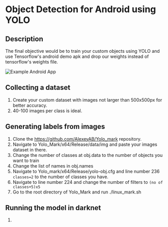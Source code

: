 # Object Detection for Android using YOLO

## Description
The final objective would be to train your custom objects using YOLO and use Tensorflow's android demo apk and drop our weights instead of tensorflow's weights file.

![Example Android App](https://cdn-images-1.medium.com/max/1600/0*tjFSNqz0AshUSw4N.jpeg)

## Collecting a dataset
1. Create your custom dataset with images not larger than 500x500px for better accuracy.
2. 40-100 images per class is ideal.

## Generating labels from images
1. Clone the https://github.com/AlexeyAB/Yolo_mark repository.
2. Navigate to Yolo_Mark/x64/Release/data/img and paste your images dataset in there.
3. Change the number of classes at obj.data to the number of objects you want to train
4. Change the list of names in obj.names
5. Navigate to Yolo_mark/x64/Release/yolo-obj.cfg and line number 236 `classes=2` to the number of classes you have.
6. Navigate to line number 224 and change the number of filters to `(no of classes+5)x5`
7. Go to the root directory of Yolo_Mark and run ./linux_mark.sh

## Running the model in darknet
1. 
